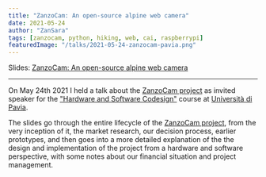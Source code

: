 ```yaml
---
title: "ZanzoCam: An open-source alpine web camera"
date: 2021-05-24
author: "ZanSara"
tags: [zanzocam, python, hiking, web, cai, raspberrypi]
featuredImage: "/talks/2021-05-24-zanzocam-pavia.png"
---
```


Slides: [ZanzoCam: An open-source alpine web camera](/talks/2021-05-24-zanzocam-pavia.pdf)

---

On May 24th 2021 I held a talk about the [ZanzoCam project](https://zanzocam.github.io/en)
as invited speaker for the ["Hardware and Software Codesign"](http://hsw2021.gnudd.com/) course at 
[Università di Pavia](https://portale.unipv.it/it).

The slides go through the entire lifecycle of the [ZanzoCam project](https://zanzocam.github.io/en), 
from the very inception of it, the market research, our decision process, earlier prototypes, and 
then goes into a more detailed explanation of the the design and implementation of the project from 
a hardware and software perspective, with some notes about our financial situation and project management.
